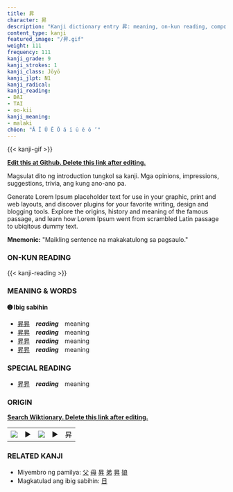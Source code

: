 ```yaml
---
title: 昇
character: 昇
description: "Kanji dictionary entry 昇: meaning, on-kun reading, compounds, origin, related kanji"
content_type: kanji
featured_image: "/昇.gif"
weight: 111
frequency: 111
kanji_grade: 9
kanji_strokes: 1
kanji_class: Jōyō
kanji_jlpt: N1
kanji_radical: 
kanji_reading: 
- DAI
- TAI
- oo-kii
kanji_meaning:
- malaki
chōon: "Ā Ī Ū Ē Ō ā ī ū ē ō ’"
---
```

[//]: # (Don't edit the line below. Kanji animated GIF code is automatically generated.)
{{< kanji-gif >}}

[//]: # (Edit below this line.)

**[Edit this at Github. Delete this link after editing.](https://github.com/tim0g/tim/tree/main/content/kanji/昇/index.md)**

Magsulat dito ng introduction tungkol sa kanji. Mga opinions, impressions, suggestions, trivia, ang kung ano-ano pa.

Generate Lorem Ipsum placeholder text for use in your graphic, print and web layouts, and discover plugins for your favorite writing, design and blogging tools. Explore the origins, history and meaning of the famous passage, and learn how Lorem Ipsum went from scrambled Latin passage to ubiqitous dummy text.
 
**Mnemonic:** "Maikling sentence na makakatulong sa pagsaulo."

### ON-KUN READING

[//]: # (Don't edit the line below. ON-KUN READING code is automatically generated.)
{{< kanji-reading >}}

### MEANING & WORDS

#### ➊ **Ibig sabihin**
  - [昇](../昇)[昇](../昇)　***reading***　meaning
  - [昇](../昇)[昇](../昇)　***reading***　meaning
  - [昇](../昇)[昇](../昇)　***reading***　meaning
  - [昇](../昇)[昇](../昇)　***reading***　meaning

### SPECIAL READING
  - [昇](../昇)[昇](../昇)　***reading***　meaning

### ORIGIN

**[Search Wiktionary. Delete this link after editing.](https://wiktionary.org/wiki/昇)**
<table class="kanji-table"><tr><td>
<img src="60px-昇-bronze.svg.png">
</td><td>▶</td><td>
<img src="60px-昇-oracle.svg.png">
</td><td>▶</td>
<td class="kanji-origin">昇</td>
</tr></table>

### RELATED KANJI
- Miyembro ng pamilya: [父](../父) [母](../母) [昇](../昇) [弟](../弟) [昇](../昇) [娘](../娘)
- Magkatulad ang ibig sabihin: [日](../日)
